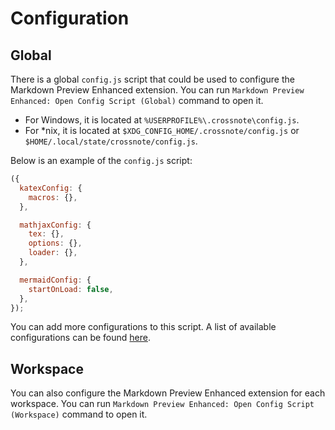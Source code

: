 # Configuration

## Global

There is a global `config.js` script that could be used to configure the Markdown Preview Enhanced extension. You can run `Markdown Preview Enhanced: Open Config Script (Global)` command to open it.

- For Windows, it is located at `%USERPROFILE%\.crossnote\config.js`.
- For \*nix, it is located at `$XDG_CONFIG_HOME/.crossnote/config.js` or `$HOME/.local/state/crossnote/config.js`.

Below is an example of the `config.js` script:

```javascript
({
  katexConfig: {
    macros: {},
  },

  mathjaxConfig: {
    tex: {},
    options: {},
    loader: {},
  },

  mermaidConfig: {
    startOnLoad: false,
  },
});
```

You can add more configurations to this script. A list of available configurations can be found [here](https://github.com/shd101wyy/crossnote#notebook-configuration).

## Workspace

You can also configure the Markdown Preview Enhanced extension for each workspace. You can run `Markdown Preview Enhanced: Open Config Script (Workspace)` command to open it.
